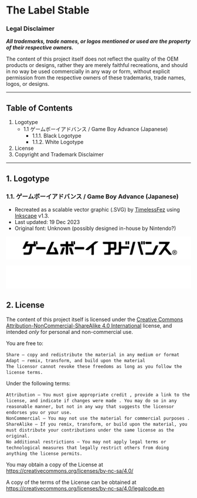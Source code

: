 # The Label Stable

### Legal Disclaimer
***All trademarks, trade names, or logos mentioned or used are the property of their respective owners.***

The content of this project itself does not reflect the quality of the OEM products or designs, rather they are merely faithful recreations, and should in no way be used commercially in any way or form, without explicit permission from the respective owners of these trademarks, trade names, logos, or designs.

---
## Table of Contents
1. Logotype
    * 1.1 ゲームボーイアドバンス / Game Boy Advance (Japanese)
      + 1.1.1. Black Logotype
      + 1.1.2. White Logotype
2. License
3. Copyright and Trademark Disclaimer

---

## 1. Logotype
### 1.1. ゲームボーイアドバンス / Game Boy Advance (Japanese)

- Recreated as a scalable vector graphic (.SVG) by [TimelessFez](https://github.com/TimelessFez/) using [Inkscape](https://inkscape.org/) v1.3.
- Last updated: 19 Dec 2023
- Original font: Unknown (possibly designed in-house by Nintendo?)

![black game boy advance logotype in japanese](https://github.com/TimelessFez/The-Label-Collection/blob/main/logos/GameBoyAdvance_text_JP_blk.svg)

![white game boy advance logotype in japanese](https://github.com/TimelessFez/The-Label-Collection/blob/main/logos/GameBoyAdvance_text_JP_wht.svg)

## 2. License
The content of this project itself is licensed under the [Creative Commons Attribution-NonCommercial-ShareAlike 4.0 International](https://creativecommons.org/licenses/by-nc-sa/4.0/) license, and intended *only* for personal and non-commercial use.

 You are free to:
 
    Share — copy and redistribute the material in any medium or format
    Adapt — remix, transform, and build upon the material
    The licensor cannot revoke these freedoms as long as you follow the license terms.

Under the following terms:

    Attribution — You must give appropriate credit , provide a link to the license, and indicate if changes were made . You may do so in any reasonable manner, but not in any way that suggests the licensor endorses you or your use.
    NonCommercial — You may not use the material for commercial purposes .
    ShareAlike — If you remix, transform, or build upon the material, you must distribute your contributions under the same license as the original.
    No additional restrictions — You may not apply legal terms or technological measures that legally restrict others from doing anything the license permits.

You may obtain a copy of the License at https://creativecommons.org/licenses/by-nc-sa/4.0/

A copy of the terms of the License can be obtained at https://creativecommons.org/licenses/by-nc-sa/4.0/legalcode.en
